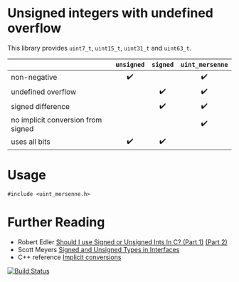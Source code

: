 # Unsigned integers with undefined overflow

This library provides `uint7_t`, `uint15_t`, `uint31_t` and `uint63_t`.

| | `unsigned` | `signed` | `uint_mersenne` |
| --- | :---: | :---: | :---: |
| non-negative | ✔️ | | ✔️ |
| undefined overflow | | ✔️ | ✔️ |
| signed difference | | ✔️ | ✔️ |
| no implicit conversion from signed | | | ✔️ |
| uses all bits | ✔️ | ✔️ | |

# Usage

```
#include <uint_mersenne.h>
```

# Further Reading

- Robert Edler [Should I use Signed or Unsigned Ints In C? (Part 1)](https://blog.robertelder.org/signed-or-unsigned/) [(Part 2)](https://blog.robertelder.org/signed-or-unsigned-part-2/)
- Scott Meyers [Signed and Unsigned Types in Interfaces](https://www.aristeia.com/Papers/C++ReportColumns/sep95.pdf)
- C++ reference [Implicit conversions](https://en.cppreference.com/w/cpp/language/implicit_conversion)

[![Build Status](https://travis-ci.com/AtnNn/uint_mersenne.svg?branch=master)](https://travis-ci.com/AtnNn/uint_mersenne)